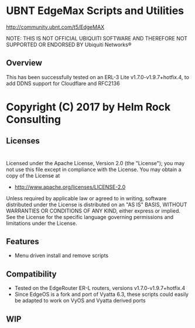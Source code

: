 # UBNT EdgeMax Scripts and Utilities
http://community.ubnt.com/t5/EdgeMAX

NOTE: THIS IS NOT OFFICIAL UBIQUITI SOFTWARE AND THEREFORE NOT SUPPORTED OR ENDORSED BY Ubiquiti Networks®

## Overview
This has been successfully tested on an ERL-3 Lite v1.7.0-v1.9.7+hotfix.4, to add DDNS support for Cloudflare and RFC2136

# Copyright (C) 2017 by Helm Rock Consulting

## Licenses
#
Licensed under the Apache License, Version 2.0 (the "License");
you may not use this file except in compliance with the License.
You may obtain a copy of the License at

* http://www.apache.org/licenses/LICENSE-2.0

Unless required by applicable law or agreed to in writing, software
distributed under the License is distributed on an "AS IS" BASIS,
WITHOUT WARRANTIES OR CONDITIONS OF ANY KIND, either express or implied.
See the License for the specific language governing permissions and
limitations under the License.

## Features
* Menu driven install and remove scripts

## Compatibility
* Tested on the EdgeRouter ER-L routers, versions v1.7.0-v1.9.7+hotfix.4
* Since EdgeOS is a fork and port of Vyatta 6.3, these scripts could easily be adapted to work on VyOS and Vyatta derived ports

## WIP

